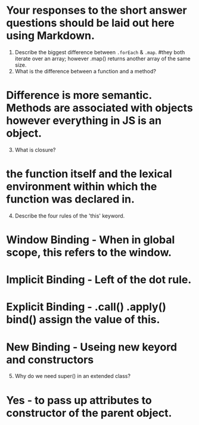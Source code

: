 # Your responses to the short answer questions should be laid out here using Markdown.
1. Describe the biggest difference between `.forEach` & `.map`.
#they both iterate over an array; however .map() returns another array of the same size.  
2. What is the difference between a function and a method?
# Difference is more semantic. Methods are associated with objects however everything in JS is an object. 
3. What is closure?
# the function itself and the lexical environment within which the function was declared in. 
4. Describe the four rules of the 'this' keyword.
# Window Binding - When in global scope, this refers to the window. 
# Implicit Binding - Left of the dot rule.
# Explicit Binding - .call() .apply() bind() assign the value of this. 
# New Binding - Useing new keyord and constructors
5. Why do we need super() in an extended class?
# Yes - to pass up attributes to constructor of the parent object. 